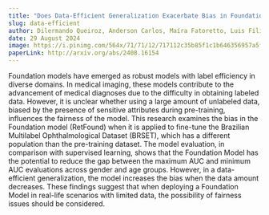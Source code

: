 ```yaml
---
title: "Does Data-Efficient Generalization Exacerbate Bias in Foundation Models?"
slug: data-efficient
author: Dilermando Queiroz, Anderson Carlos, Maíra Fatoretto, Luis Filipe Nakayama, André Anjos and Lilian Berton
date: 29 August 2024
image: https://i.pinimg.com/564x/71/71/12/717112c35b85f1c1b646356957a5ff41.jpg
paperLink: http://arxiv.org/abs/2408.16154
---
```


Foundation models have emerged as robust models with label efficiency in diverse domains. In medical imaging, these models contribute to the advancement of medical diagnoses due to the difficulty in obtaining labeled data. However, it is unclear whether using a large amount of unlabeled data, biased by the presence of sensitive attributes during pre-training, influences the fairness of the model. This research examines the bias in the Foundation model (RetFound) when it is applied to fine-tune the Brazilian Multilabel Ophthalmological Dataset (BRSET), which has a different population than the pre-training dataset. The model evaluation, in comparison with supervised learning, shows that the Foundation Model has the potential to reduce the gap between the maximum AUC and minimum AUC evaluations across gender and age groups. However, in a data-efficient generalization, the model increases the bias when the data amount decreases.
These findings suggest that when deploying a Foundation Model in real-life scenarios with limited data, the possibility of fairness issues should be considered.
